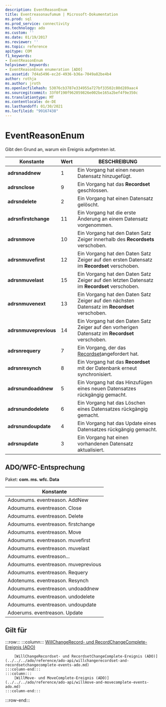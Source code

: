 ```yaml
---
description: EventReasonEnum
title: Eventreasonaufumum | Microsoft-Dokumentation
ms.prod: sql
ms.prod_service: connectivity
ms.technology: ado
ms.custom: ''
ms.date: 01/19/2017
ms.reviewer: ''
ms.topic: reference
apitype: COM
f1_keywords:
- EventReasonEnum
helpviewer_keywords:
- EventReasonEnum enumeration [ADO]
ms.assetid: 7d4a5496-ec2d-4936-b36a-7049a82be4b4
author: rothja
ms.author: jroth
ms.openlocfilehash: 53076cb3787e334955a727bf33502c80d289aac4
ms.sourcegitcommit: 33f0f190f962059826e002be165a2bef4f9e350c
ms.translationtype: MT
ms.contentlocale: de-DE
ms.lasthandoff: 01/30/2021
ms.locfileid: "99167438"
---
```

# <a name="eventreasonenum"></a>EventReasonEnum
Gibt den Grund an, warum ein Ereignis aufgetreten ist.  
  
|Konstante|Wert|BESCHREIBUNG|  
|--------------|-----------|-----------------|  
|**adrsnaddnew**|1|Ein Vorgang hat einen neuen Datensatz hinzugefügt.|  
|**adrsnclose**|9|Ein Vorgang hat das **Recordset** geschlossen.|  
|**adrsndelete**|2|Ein Vorgang hat einen Datensatz gelöscht.|  
|**adrsnfirstchange**|11|Ein Vorgang hat die erste Änderung an einem Datensatz vorgenommen.|  
|**adrsnmove**|10|Ein Vorgang hat den Daten Satz Zeiger innerhalb des **Recordsets** verschoben.|  
|**adrsnmuvefirst**|12|Ein Vorgang hat den Daten Satz Zeiger auf den ersten Datensatz im **Recordset** verschoben.|  
|**adrsnmuvelast**|15|Ein Vorgang hat den Daten Satz Zeiger auf den letzten Datensatz im **Recordset** verschoben.|  
|**adrsnmuvenext**|13|Ein Vorgang hat den Daten Satz Zeiger auf den nächsten Datensatz im **Recordset** verschoben.|  
|**adrsnmuveprevious**|14|Ein Vorgang hat den Daten Satz Zeiger auf den vorherigen Datensatz im **Recordset** verschoben.|  
|**adrsnrequery**|7|Ein Vorgang, der das [Recordset](../../../ado/reference/ado-api/recordset-object-ado.md)angefordert hat.|  
|**adrsnresynch**|8|Ein Vorgang hat das **Recordset** mit der Datenbank erneut synchronisiert.|  
|**adrsnundoaddnew**|5|Ein Vorgang hat das Hinzufügen eines neuen Datensatzes rückgängig gemacht.|  
|**adrsnundodelete**|6|Ein Vorgang hat das Löschen eines Datensatzes rückgängig gemacht.|  
|**adrsnundoupdate**|4|Ein Vorgang hat das Update eines Datensatzes rückgängig gemacht.|  
|**adrsnupdate**|3|Ein Vorgang hat einen vorhandenen Datensatz aktualisiert.|  
  
## <a name="adowfc-equivalent"></a>ADO/WFC-Entsprechung  
 Paket: **com. ms. wfc. Data**  
  
|Konstante|  
|--------------|  
|Adoumums. eventreason. AddNew|  
|Adoumums. eventreason. Close|  
|Adoumums. eventreason. Delete|  
|Adoumums. eventreason. firstchange|  
|Adoumums. eventreason. Move|  
|Adoumums. eventreason. muvefirst|  
|Adoumums. eventreason. muvelast|  
|Adoumums. eventreason...|  
|Adoumums. eventreason. muveprevious|  
|Adoumums. eventreason. Requery|  
|Adotenums. eventreason. Resynch|  
|Adoumums. eventreason. undoaddnew|  
|Adoumums. eventreason. undodelete|  
|Adoumums. eventreason. undoupdate|  
|Adoerums. eventreason. Update|  
  
## <a name="applies-to"></a>Gilt für  

:::row:::
    :::column:::
        [WillChangeRecord- und RecordChangeComplete-Ereignis (ADO)](../../../ado/reference/ado-api/willchangerecord-and-recordchangecomplete-events-ado.md)  

        [WillChangeRecordset- und RecordsetChangeComplete-Ereignis (ADO)](../../../ado/reference/ado-api/willchangerecordset-and-recordsetchangecomplete-events-ado.md)  
    :::column-end:::
    :::column:::
        [WillMove- und MoveComplete-Ereignis (ADO)](../../../ado/reference/ado-api/willmove-and-movecomplete-events-ado.md)  
    :::column-end:::
:::row-end:::

